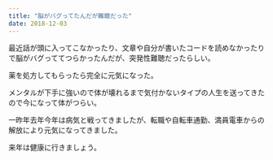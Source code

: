 ```yaml
---
title: "脳がバグってたんだが難聴だった"
date: 2018-12-03
---
```


最近話が頭に入ってこなかったり、文章や自分が書いたコードを読めなかったりで脳がバグっててつらかったんだが、突発性難聴だったらしい。

薬を処方してもらったら完全に元気になった。

メンタルが下手に強いので体が壊れるまで気付かないタイプの人生を送ってきたので今になって体がつらい。

一昨年去年今年は病気と戦ってきましたが、転職や自転車通勤、満員電車からの解放により元気になってきました。

来年は健康に行きましょう。
